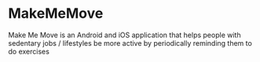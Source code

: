 # MakeMeMove

Make Me Move is an Android and iOS application that helps people with sedentary jobs / lifestyles be more active by periodically reminding them to do exercises
